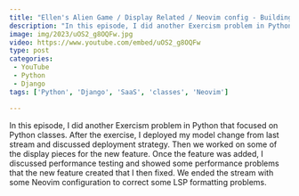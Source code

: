 ```yaml
---
title: "Ellen's Alien Game / Display Related / Neovim config - Building SaaS with Python and Django #157"
description: "In this episode, I did another Exercism problem in Python that focused on Python classes. After the exercise, I deployed my model change from last stream and discussed deployment strategy. Then we worked on some of the display pieces for the new feature. Once the feature was added, I discussed performance testing and showed some performance problems that the new feature created that I then fixed. We ended the stream with some Neovim configuration to correct some LSP formatting problems."
image: img/2023/uOS2_g8OQFw.jpg
video: https://www.youtube.com/embed/uOS2_g8OQFw
type: post
categories:
 - YouTube
 - Python
 - Django
tags: ['Python', 'Django', 'SaaS', 'classes', 'Neovim']

---
```


In this episode, I did another Exercism problem in Python that focused on Python classes. After the exercise, I deployed my model change from last stream and discussed deployment strategy. Then we worked on some of the display pieces for the new feature. Once the feature was added, I discussed performance testing and showed some performance problems that the new feature created that I then fixed. We ended the stream with some Neovim configuration to correct some LSP formatting problems.

